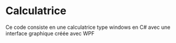 # Calculatrice


Ce code consiste en une calculatrice type windows en C# avec une interface graphique créée avec WPF
